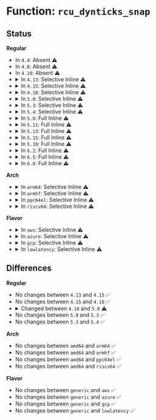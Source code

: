 # Function: <code>rcu_dynticks_snap</code>

## Status
<b>Regular</b>
<ul>
<li>
In <code>4.4</code>: Absent ⚠️
</li>
<li>
In <code>4.8</code>: Absent ⚠️
</li>
<li>
In <code>4.10</code>: Absent ⚠️
</li>
<li>
<details>
<summary>In <code>4.13</code>: Selective Inline ⚠️</summary>

```c
int rcu_dynticks_snap(struct rcu_dynticks *rdtp);
```

**Collision:** Unique Global

**Inline:** Selective

**Transformation:** False

**Instances:**

```
In kernel/rcu/tree.c (ffffffff810f6cf7)
Location: kernel/rcu/tree.c:372
Inline: True
Inline callers:
  - kernel/rcu/tree.c:print_cpu_stall_info
  - kernel/rcu/tree.c:sync_rcu_exp_select_cpus
  - kernel/rcu/tree.c:sync_rcu_exp_select_cpus
  - kernel/rcu/tree.c:rcu_init_one
```
**Symbols:**

```
ffffffff810f5c20-ffffffff810f5c35: rcu_dynticks_snap (STB_GLOBAL)
```
</details>
</li>
<li>
<details>
<summary>In <code>4.15</code>: Selective Inline ⚠️</summary>

```c
int rcu_dynticks_snap(struct rcu_dynticks *rdtp);
```

**Collision:** Unique Global

**Inline:** Selective

**Transformation:** False

**Instances:**

```
In kernel/rcu/tree.c (ffffffff81100d37)
Location: kernel/rcu/tree.c:369
Inline: True
Inline callers:
  - kernel/rcu/tree.c:print_cpu_stall_info
  - kernel/rcu/tree.c:sync_rcu_exp_select_cpus
  - kernel/rcu/tree.c:sync_rcu_exp_select_cpus
  - kernel/rcu/tree.c:rcu_init_one
  - kernel/rcu/tree.c:rcu_implicit_dynticks_qs
```
**Symbols:**

```
ffffffff810ffa20-ffffffff810ffa35: rcu_dynticks_snap (STB_GLOBAL)
```
</details>
</li>
<li>
<details>
<summary>In <code>4.18</code>: Selective Inline ⚠️</summary>

```c
int rcu_dynticks_snap(struct rcu_dynticks *rdtp);
```

**Collision:** Unique Global

**Inline:** Selective

**Transformation:** False

**Instances:**

```
In kernel/rcu/tree.c (ffffffff81104acf)
Location: kernel/rcu/tree.c:356
Inline: True
Inline callers:
  - kernel/rcu/tree.c:print_cpu_stall_info
  - kernel/rcu/tree.c:sync_rcu_exp_select_node_cpus
  - kernel/rcu/tree.c:sync_rcu_exp_select_node_cpus
  - kernel/rcu/tree.c:rcu_init_one
  - kernel/rcu/tree.c:rcu_implicit_dynticks_qs
```
**Symbols:**

```
ffffffff81107d30-ffffffff81107d45: rcu_dynticks_snap (STB_GLOBAL)
```
</details>
</li>
<li>
<details>
<summary>In <code>5.0</code>: Selective Inline ⚠️</summary>

```c
int rcu_dynticks_snap(struct rcu_data *rdp);
```

**Collision:** Unique Global

**Inline:** Selective

**Transformation:** False

**Instances:**

```
In kernel/rcu/tree.c (ffffffff81114292)
Location: kernel/rcu/tree.c:312
Inline: True
Inline callers:
  - kernel/rcu/tree.c:print_cpu_stall_info
  - kernel/rcu/tree.c:sync_rcu_exp_select_node_cpus
  - kernel/rcu/tree.c:sync_rcu_exp_select_node_cpus
  - kernel/rcu/tree.c:rcu_init
  - kernel/rcu/tree.c:rcu_implicit_dynticks_qs
```
**Symbols:**

```
ffffffff81113250-ffffffff81113268: rcu_dynticks_snap (STB_GLOBAL)
```
</details>
</li>
<li>
<details>
<summary>In <code>5.3</code>: Selective Inline ⚠️</summary>

```c
int rcu_dynticks_snap(struct rcu_data *rdp);
```

**Collision:** Unique Global

**Inline:** Selective

**Transformation:** False

**Instances:**

```
In kernel/rcu/tree.c (ffffffff8111a933)
Location: kernel/rcu/tree.c:307
Inline: True
Inline callers:
  - kernel/rcu/tree.c:sync_rcu_exp_select_node_cpus
  - kernel/rcu/tree.c:sync_rcu_exp_select_node_cpus
  - kernel/rcu/tree.c:print_cpu_stall_info
  - kernel/rcu/tree.c:rcu_init
  - kernel/rcu/tree.c:rcu_implicit_dynticks_qs
```
**Symbols:**

```
ffffffff8111ce20-ffffffff8111ce38: rcu_dynticks_snap (STB_GLOBAL)
```
</details>
</li>
<li>
<details>
<summary>In <code>5.4</code>: Selective Inline ⚠️</summary>

```c
int rcu_dynticks_snap(struct rcu_data *rdp);
```

**Collision:** Unique Global

**Inline:** Selective

**Transformation:** False

**Instances:**

```
In kernel/rcu/tree.c (ffffffff81126d4f)
Location: kernel/rcu/tree.c:308
Inline: True
Inline callers:
  - kernel/rcu/tree.c:sync_rcu_exp_select_node_cpus
  - kernel/rcu/tree.c:sync_rcu_exp_select_node_cpus
  - kernel/rcu/tree.c:print_cpu_stall_info
  - kernel/rcu/tree.c:rcu_init
  - kernel/rcu/tree.c:rcu_implicit_dynticks_qs
```
**Symbols:**

```
ffffffff81129300-ffffffff81129318: rcu_dynticks_snap (STB_GLOBAL)
```
</details>
</li>
<li>
<details>
<summary>In <code>5.8</code>: Full Inline ⚠️</summary>

**Collision:** Unique Static

**Inline:** Full

**Transformation:** False

**Instances:**

```
In kernel/rcu/tree.c (ffffffff811349ee)
Location: kernel/rcu/tree.c:323
Inline: True
Inline callers:
  - kernel/rcu/tree.c:sync_rcu_exp_select_node_cpus
  - kernel/rcu/tree.c:sync_rcu_exp_select_node_cpus
  - kernel/rcu/tree.c:print_cpu_stall_info
  - kernel/rcu/tree.c:print_cpu_stall_info
  - kernel/rcu/tree.c:rcu_boot_init_percpu_data
  - kernel/rcu/tree.c:rcu_implicit_dynticks_qs
```
</details>
</li>
<li>
<details>
<summary>In <code>5.11</code>: Full Inline ⚠️</summary>

**Collision:** Unique Static

**Inline:** Full

**Transformation:** False

**Instances:**

```
In kernel/rcu/tree.c (ffffffff8113048e)
Location: kernel/rcu/tree.c:328
Inline: True
Inline callers:
  - kernel/rcu/tree.c:sync_rcu_exp_select_node_cpus
  - kernel/rcu/tree.c:sync_rcu_exp_select_node_cpus
  - kernel/rcu/tree.c:print_cpu_stall_info
  - kernel/rcu/tree.c:print_cpu_stall_info
  - kernel/rcu/tree.c:rcu_boot_init_percpu_data
  - kernel/rcu/tree.c:rcu_implicit_dynticks_qs
  - kernel/rcu/tree.c:rcu_is_idle_cpu
```
</details>
</li>
<li>
<details>
<summary>In <code>5.13</code>: Full Inline ⚠️</summary>

**Collision:** Unique Static

**Inline:** Full

**Transformation:** False

**Instances:**

```
In kernel/rcu/tree.c (ffffffff81130a4d)
Location: kernel/rcu/tree.c:334
Inline: True
Inline callers:
  - kernel/rcu/tree.c:sync_rcu_exp_select_node_cpus
  - kernel/rcu/tree.c:sync_rcu_exp_select_node_cpus
  - kernel/rcu/tree.c:print_cpu_stall_info
  - kernel/rcu/tree.c:print_cpu_stall_info
  - kernel/rcu/tree.c:rcu_init_one
  - kernel/rcu/tree.c:rcu_implicit_dynticks_qs
  - kernel/rcu/tree.c:rcu_is_idle_cpu
```
</details>
</li>
<li>
<details>
<summary>In <code>5.15</code>: Full Inline ⚠️</summary>

**Collision:** Unique Static

**Inline:** Full

**Transformation:** False

**Instances:**

```
In kernel/rcu/tree.c (ffffffff81152659)
Location: kernel/rcu/tree.c:337
Inline: True
Inline callers:
  - kernel/rcu/tree.c:sync_rcu_exp_select_node_cpus
  - kernel/rcu/tree.c:sync_rcu_exp_select_node_cpus
  - kernel/rcu/tree.c:print_cpu_stall_info
  - kernel/rcu/tree.c:print_cpu_stall_info
  - kernel/rcu/tree.c:rcu_init_one
  - kernel/rcu/tree.c:rcu_implicit_dynticks_qs
  - kernel/rcu/tree.c:rcu_is_idle_cpu
```
</details>
</li>
<li>
<details>
<summary>In <code>5.19</code>: Full Inline ⚠️</summary>

**Collision:** Unique Static

**Inline:** Full

**Transformation:** False

**Instances:**

```
In kernel/rcu/tree.c (ffffffff8117aa79)
Location: kernel/rcu/tree.c:348
Inline: True
Inline callers:
  - kernel/rcu/tree.c:__sync_rcu_exp_select_node_cpus
  - kernel/rcu/tree.c:__sync_rcu_exp_select_node_cpus
  - kernel/rcu/tree.c:print_cpu_stall_info
  - kernel/rcu/tree.c:print_cpu_stall_info
  - kernel/rcu/tree.c:rcu_init_one
  - kernel/rcu/tree.c:rcu_implicit_dynticks_qs
  - kernel/rcu/tree.c:rcu_is_idle_cpu
```
</details>
</li>
<li>
<details>
<summary>In <code>6.2</code>: Full Inline ⚠️</summary>

**Collision:** Unique Static

**Inline:** Full

**Transformation:** False

**Instances:**

```
In kernel/rcu/tree.c (ffffffff811b57a5)
Location: kernel/rcu/tree.c:289
Inline: True
Inline callers:
  - kernel/rcu/tree.c:__sync_rcu_exp_select_node_cpus
  - kernel/rcu/tree.c:__sync_rcu_exp_select_node_cpus
  - kernel/rcu/tree.c:print_cpu_stall_info
  - kernel/rcu/tree.c:print_cpu_stall_info
  - kernel/rcu/tree.c:rcu_init_one
  - kernel/rcu/tree.c:rcu_implicit_dynticks_qs
```
</details>
</li>
<li>
<details>
<summary>In <code>6.5</code>: Full Inline ⚠️</summary>

**Collision:** Unique Static

**Inline:** Full

**Transformation:** False

**Instances:**

```
In kernel/rcu/tree.c (ffffffff811c6735)
Location: kernel/rcu/tree.c:270
Inline: True
Inline callers:
  - kernel/rcu/tree.c:__sync_rcu_exp_select_node_cpus
  - kernel/rcu/tree.c:__sync_rcu_exp_select_node_cpus
  - kernel/rcu/tree.c:print_cpu_stall_info
  - kernel/rcu/tree.c:print_cpu_stall_info
  - kernel/rcu/tree.c:rcu_init_one
  - kernel/rcu/tree.c:rcu_implicit_dynticks_qs
```
</details>
</li>
<li>
<details>
<summary>In <code>6.8</code>: Full Inline ⚠️</summary>

**Collision:** Unique Static

**Inline:** Full

**Transformation:** False

**Instances:**

```
In kernel/rcu/tree.c (ffffffff811d6995)
Location: kernel/rcu/tree.c:271
Inline: True
Inline callers:
  - kernel/rcu/tree.c:__sync_rcu_exp_select_node_cpus
  - kernel/rcu/tree.c:__sync_rcu_exp_select_node_cpus
  - kernel/rcu/tree.c:print_cpu_stall_info
  - kernel/rcu/tree.c:print_cpu_stall_info
  - kernel/rcu/tree.c:rcu_init_one
  - kernel/rcu/tree.c:rcu_implicit_dynticks_qs
```
</details>
</li>
</ul>
<b>Arch</b>
<ul>
<li>
<details>
<summary>In <code>arm64</code>: Selective Inline ⚠️</summary>

```c
int rcu_dynticks_snap(struct rcu_data *rdp);
```

**Collision:** Unique Global

**Inline:** Selective

**Transformation:** False

**Instances:**

```
In kernel/rcu/tree.c (ffff80001018f6b0)
Location: kernel/rcu/tree.c:308
Inline: True
Inline callers:
  - kernel/rcu/tree.c:sync_rcu_exp_select_node_cpus
  - kernel/rcu/tree.c:sync_rcu_exp_select_node_cpus
  - kernel/rcu/tree.c:print_cpu_stall_info
  - kernel/rcu/tree.c:rcu_init
  - kernel/rcu/tree.c:rcu_implicit_dynticks_qs
```
**Symbols:**

```
ffff8000101908a0-ffff8000101908f8: rcu_dynticks_snap (STB_GLOBAL)
```
</details>
</li>
<li>
<details>
<summary>In <code>armhf</code>: Selective Inline ⚠️</summary>

```c
int rcu_dynticks_snap(struct rcu_data *rdp);
```

**Collision:** Unique Global

**Inline:** Selective

**Transformation:** False

**Instances:**

```
In kernel/rcu/tree.c (c03daf00)
Location: kernel/rcu/tree.c:308
Inline: True
Inline callers:
  - kernel/rcu/tree.c:sync_rcu_exp_select_node_cpus
  - kernel/rcu/tree.c:sync_rcu_exp_select_node_cpus
  - kernel/rcu/tree.c:print_cpu_stall_info
  - kernel/rcu/tree.c:rcu_init
  - kernel/rcu/tree.c:rcu_implicit_dynticks_qs
```
**Symbols:**

```
c03de428-c03de468: rcu_dynticks_snap (STB_GLOBAL)
```
</details>
</li>
<li>
<details>
<summary>In <code>ppc64el</code>: Selective Inline ⚠️</summary>

```c
int rcu_dynticks_snap(struct rcu_data *rdp);
```

**Collision:** Unique Global

**Inline:** Selective

**Transformation:** False

**Instances:**

```
In kernel/rcu/tree.c (c0000000001e7670)
Location: kernel/rcu/tree.c:308
Inline: True
Inline callers:
  - kernel/rcu/tree.c:sync_rcu_exp_select_node_cpus
  - kernel/rcu/tree.c:sync_rcu_exp_select_node_cpus
  - kernel/rcu/tree.c:print_cpu_stall_info
  - kernel/rcu/tree.c:rcu_init
  - kernel/rcu/tree.c:rcu_implicit_dynticks_qs
```
**Symbols:**

```
c0000000001ebbe0-c0000000001ebc14: rcu_dynticks_snap (STB_GLOBAL)
```
</details>
</li>
<li>
<details>
<summary>In <code>riscv64</code>: Selective Inline ⚠️</summary>

```c
int rcu_dynticks_snap(struct rcu_data *rdp);
```

**Collision:** Unique Global

**Inline:** Selective

**Transformation:** False

**Instances:**

```
In kernel/rcu/tree.c (ffffffe000121980)
Location: kernel/rcu/tree.c:308
Inline: True
Inline callers:
  - kernel/rcu/tree.c:sync_rcu_exp_select_node_cpus
  - kernel/rcu/tree.c:sync_rcu_exp_select_node_cpus
  - kernel/rcu/tree.c:print_cpu_stall_info
  - kernel/rcu/tree.c:rcu_init
  - kernel/rcu/tree.c:rcu_implicit_dynticks_qs
```
**Symbols:**

```
ffffffe000123e7e-ffffffe000123eae: rcu_dynticks_snap (STB_GLOBAL)
```
</details>
</li>
</ul>
<b>Flavor</b>
<ul>
<li>
<details>
<summary>In <code>aws</code>: Selective Inline ⚠️</summary>

```c
int rcu_dynticks_snap(struct rcu_data *rdp);
```

**Collision:** Unique Global

**Inline:** Selective

**Transformation:** False

**Instances:**

```
In kernel/rcu/tree.c (ffffffff8111f32f)
Location: kernel/rcu/tree.c:308
Inline: True
Inline callers:
  - kernel/rcu/tree.c:sync_rcu_exp_select_node_cpus
  - kernel/rcu/tree.c:sync_rcu_exp_select_node_cpus
  - kernel/rcu/tree.c:print_cpu_stall_info
  - kernel/rcu/tree.c:rcu_init
  - kernel/rcu/tree.c:rcu_implicit_dynticks_qs
```
**Symbols:**

```
ffffffff811218e0-ffffffff811218f8: rcu_dynticks_snap (STB_GLOBAL)
```
</details>
</li>
<li>
<details>
<summary>In <code>azure</code>: Selective Inline ⚠️</summary>

```c
int rcu_dynticks_snap(struct rcu_data *rdp);
```

**Collision:** Unique Global

**Inline:** Selective

**Transformation:** False

**Instances:**

```
In kernel/rcu/tree.c (ffffffff81110d9f)
Location: kernel/rcu/tree.c:308
Inline: True
Inline callers:
  - kernel/rcu/tree.c:sync_rcu_exp_select_node_cpus
  - kernel/rcu/tree.c:sync_rcu_exp_select_node_cpus
  - kernel/rcu/tree.c:print_cpu_stall_info
  - kernel/rcu/tree.c:rcu_init
  - kernel/rcu/tree.c:rcu_implicit_dynticks_qs
```
**Symbols:**

```
ffffffff81113fc0-ffffffff81113fd8: rcu_dynticks_snap (STB_GLOBAL)
```
</details>
</li>
<li>
<details>
<summary>In <code>gcp</code>: Selective Inline ⚠️</summary>

```c
int rcu_dynticks_snap(struct rcu_data *rdp);
```

**Collision:** Unique Global

**Inline:** Selective

**Transformation:** False

**Instances:**

```
In kernel/rcu/tree.c (ffffffff8111d21f)
Location: kernel/rcu/tree.c:308
Inline: True
Inline callers:
  - kernel/rcu/tree.c:sync_rcu_exp_select_node_cpus
  - kernel/rcu/tree.c:sync_rcu_exp_select_node_cpus
  - kernel/rcu/tree.c:print_cpu_stall_info
  - kernel/rcu/tree.c:rcu_init
  - kernel/rcu/tree.c:rcu_implicit_dynticks_qs
```
**Symbols:**

```
ffffffff8111f7d0-ffffffff8111f7e8: rcu_dynticks_snap (STB_GLOBAL)
```
</details>
</li>
<li>
<details>
<summary>In <code>lowlatency</code>: Selective Inline ⚠️</summary>

```c
int rcu_dynticks_snap(struct rcu_data *rdp);
```

**Collision:** Unique Global

**Inline:** Selective

**Transformation:** False

**Instances:**

```
In kernel/rcu/tree.c (ffffffff811280ef)
Location: kernel/rcu/tree.c:308
Inline: True
Inline callers:
  - kernel/rcu/tree.c:sync_rcu_exp_select_node_cpus
  - kernel/rcu/tree.c:sync_rcu_exp_select_node_cpus
  - kernel/rcu/tree.c:print_cpu_stall_info
  - kernel/rcu/tree.c:rcu_init
  - kernel/rcu/tree.c:rcu_implicit_dynticks_qs
```
**Symbols:**

```
ffffffff8112b920-ffffffff8112b938: rcu_dynticks_snap (STB_GLOBAL)
```
</details>
</li>
</ul>

## Differences
<b>Regular</b>
<ul>
<li>
No changes between <code>4.13</code> and <code>4.15</code> ✅
</li>
<li>
No changes between <code>4.15</code> and <code>4.18</code> ✅
</li>
<li>
<details>
<summary>Changed between <code>4.18</code> and <code>5.0</code> ⚠️</summary>
<ul>
<li>
<b>Param added. </b>
<code>struct rcu_data *rdp</code>
</li>
<li>
<b>Param removed. </b>
<code>struct rcu_dynticks *rdtp</code>
</li>
</ul>
</details>
</li>
<li>
No changes between <code>5.0</code> and <code>5.3</code> ✅
</li>
<li>
No changes between <code>5.3</code> and <code>5.4</code> ✅
</li>
</ul>
<b>Arch</b>
<ul>
<li>
No changes between <code>amd64</code> and <code>arm64</code> ✅
</li>
<li>
No changes between <code>amd64</code> and <code>armhf</code> ✅
</li>
<li>
No changes between <code>amd64</code> and <code>ppc64el</code> ✅
</li>
<li>
No changes between <code>amd64</code> and <code>riscv64</code> ✅
</li>
</ul>
<b>Flavor</b>
<ul>
<li>
No changes between <code>generic</code> and <code>aws</code> ✅
</li>
<li>
No changes between <code>generic</code> and <code>azure</code> ✅
</li>
<li>
No changes between <code>generic</code> and <code>gcp</code> ✅
</li>
<li>
No changes between <code>generic</code> and <code>lowlatency</code> ✅
</li>
</ul>
